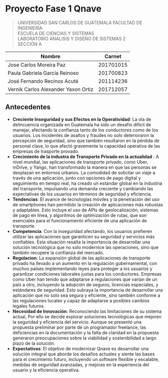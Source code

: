 # Proyecto Fase 1 Qnave

> UNIVERSIDAD SAN CARLOS DE GUATEMALA
> FACULTAD DE INGENIERÍA  
> ESCUELA DE CIENCIAS Y SISTEMAS  
> LABORATORIO ANALISIS Y DISEÑO DE SISTEMAS 2   
> SECCIÓN A

| Nombre                          | Carnet    |
| ------------------------------- | --------- |
| Jose Carlos Moreira Paz         | 201701015 |
| Paula Gabriela García Reinoso   | 201700823 |
| José Fernando Recinos Acuté     | 201114236 |
| Vernik Carlos Alexander Yaxon Ortiz| 201712057 |

## Antecedentes
- **Creciente Inseguridad y sus Efectos en la Operatividad**: La ola de delincuencia organizada en Guatemala ha sido un desafío dificil de manejar, afectando la confianza tanto de los conductores como de los usuarios. Los incidentes de asaltos y fraudes no solo deterioraron la percepción de seguridad, sino que también resultaron en la pérdida de personal clave, lo que afectó gravemente la capacidad operativa de las empresas de trasporte provado.
- **Crecimiento de la industra de Transporte Privado en la actualidad** : A nivel mundial, las aplicaciones de transporte privado, como Uber, inDrive, y Yango, han transformado la manera en que las personas se desplazan en entornos urbanos. La comodidad de solicitar un viaje a través de una aplicación, junto con opciones de pago digital y seguimiento en tiempo real, ha creado un estándar global en la industria del transporte, impulsando una demanda creciente y cambiando las expectativas de los usuarios en términos de seguridad y eficiencia.
- **Tendencias**: El avance de tecnologías móviles y la penetración del uso de smartphones han permitido la creación de aplicaciones más robustas y adaptables. Esto incluye el uso de APIs de geolocalización, sistemas de pago en línea, y algoritmos de optimización de rutas, que son esenciales para el funcionamiento eficiente de una aplicación de transporte.
- **Competencia**: Con la inseguridad afectando, los usuarios prefieren utilizar las aplicaciones que garanticen su seguridad y servicios más confiables. Esta situación resalta la importancia de desarrollar una solución tecnológica que no solo modernice las operaciones, sino que también recupere la confianza del mercado.
- **Regulacion**: La expansión global de las aplicaciones de transporte privado ha llevado a un aumento en la regulación gubernamental, con muchos países implementando leyes para proteger a los usuarios y garantizar condiciones laborales justas para los conductores. Empresas como Uber han tenido que adaptarse a regulaciones que varían de un país a otro, incluyendo la adopción de seguros, licencias especiales, y estándares de seguridad. Esto subraya la importancia de desarrollar una aplicación que no solo sea segura y eficiente, sino también conforme a las regulaciones locales y capaz de adaptarse a posibles cambios legales futuros.
- **Necesidad de Innovación**: Reconociendo las limitaciones de su sistema actual, Por ello se decide explorar soluciones tecnológicas que mejoren la seguridad y eficiencia del servicio. Aunque se presentó una propuesta preliminar por parte de un programador freelance, las deficiencias en la documentación y la falta de claridad en la propuesta generaron preocupaciones sobre la viabilidad y sostenibilidad a largo plazo de la solución.
- **Expectativas**: El objetivo de modernizar Qnave es desarrollar una solución integral que aborde los desafíos actuales y siente las bases para el crecimiento futuro, incluyendo un software flexible y escalable, medidas de seguridad avanzadas, y mejoras en la experiencia del usuario y la eficiencia operativa.